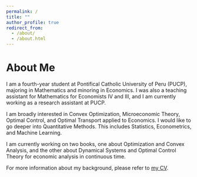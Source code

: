 ```yaml
---
permalink: /
title: ""
author_profile: true
redirect_from: 
  - /about/
  - /about.html
---
```


About Me
======

I am a fourth-year student at Pontifical Catholic University of Peru (PUCP), majoring in Mathematics and minoring in Economics. I was also a teaching assistant for Mathematics for Economists IV and III, and I am currently working as a research assistant at PUCP. 

I am broadly interested in Convex Optimization, Microeconomic Theory, Optimal Control, and Optimal Transport applied to Economics. I would like to go deeper into Quantitative Methods. This includes Statistics, Econometrics, and Machine Learning. 

I am currently working on two books, one about Optimization and Convex Analysis, and the other about Dynamical Systems and Optimal Control Theory for economic analysis in continuous time.

For more information about my background, please refer to [my CV](https://MarceloGallardoB.github.io/files/CV.pdf).
